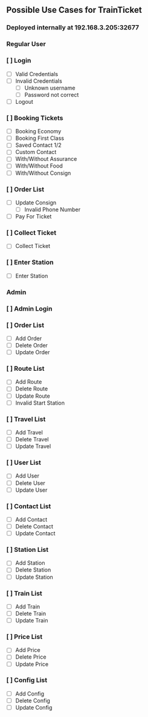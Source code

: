 ## Possible Use Cases for TrainTicket

### Deployed internally at 192.168.3.205:32677


### Regular User
### [ ] Login
  - [ ] Valid Credentials
  - [ ] Invalid Credentials
    - [ ] Unknown username
    - [ ] Password not correct
  - [ ] Logout
### [ ] Booking Tickets
 - [ ] Booking Economy
 - [ ] Booking First Class
 - [ ] Saved Contact 1/2
 - [ ] Custom Contact
 - [ ] With/Without Assurance
 - [ ] With/Without Food
 - [ ] With/Without Consign
 ### [ ] Order List
  - [ ] Update Consign
    - [ ] Invalid Phone Number
  - [ ] Pay For Ticket
### [ ] Collect Ticket
  - [ ] Collect Ticket
### [ ] Enter Station
  - [ ] Enter Station

### Admin
### [ ] Admin Login
### [ ] Order List
  - [ ] Add Order
  - [ ] Delete Order
  - [ ] Update Order
### [ ] Route List
  - [ ] Add Route
  - [ ] Delete Route
  - [ ] Update Route
   - [ ] Invalid Start Station
### [ ] Travel List
  - [ ] Add Travel 
  - [ ] Delete Travel 
  - [ ] Update Travel 
### [ ] User List
  - [ ] Add User 
  - [ ] Delete User 
  - [ ] Update User 
### [ ] Contact List
  - [ ] Add Contact 
  - [ ] Delete Contact 
  - [ ] Update Contact 
### [ ] Station List
  - [ ] Add Station 
  - [ ] Delete Station 
  - [ ] Update Station 
### [ ] Train List
  - [ ] Add Train 
  - [ ] Delete Train 
  - [ ] Update Train 
### [ ] Price List
  - [ ] Add Price 
  - [ ] Delete Price 
  - [ ] Update Price 
### [ ] Config List
  - [ ] Add Config
  - [ ] Delete Config 
  - [ ] Update Config